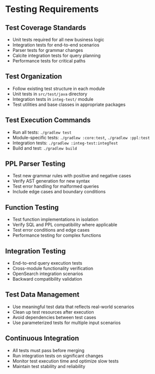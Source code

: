 # Testing Requirements

## Test Coverage Standards
- Unit tests required for all new business logic
- Integration tests for end-to-end scenarios
- Parser tests for grammar changes
- Calcite integration tests for query planning
- Performance tests for critical paths

## Test Organization
- Follow existing test structure in each module
- Unit tests in `src/test/java` directory
- Integration tests in `integ-test/` module
- Test utilities and base classes in appropriate packages

## Test Execution Commands
- Run all tests: `./gradlew test`
- Module-specific tests: `./gradlew :core:test`, `./gradlew :ppl:test`
- Integration tests: `./gradlew :integ-test:integTest`
- Build and test: `./gradlew build`

## PPL Parser Testing
- Test new grammar rules with positive and negative cases
- Verify AST generation for new syntax
- Test error handling for malformed queries
- Include edge cases and boundary conditions

## Function Testing
- Test function implementations in isolation
- Verify SQL and PPL compatibility where applicable
- Test error conditions and edge cases
- Performance testing for complex functions

## Integration Testing
- End-to-end query execution tests
- Cross-module functionality verification
- OpenSearch integration scenarios
- Backward compatibility validation

## Test Data Management
- Use meaningful test data that reflects real-world scenarios
- Clean up test resources after execution
- Avoid dependencies between test cases
- Use parameterized tests for multiple input scenarios

## Continuous Integration
- All tests must pass before merging
- Run integration tests on significant changes
- Monitor test execution time and optimize slow tests
- Maintain test stability and reliability
